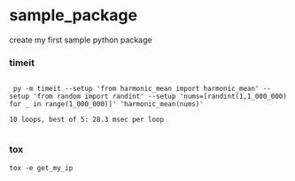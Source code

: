 # sample_package
create my first sample python package


### timeit

```

 py -m timeit --setup 'from harmonic_mean import harmonic_mean' --setup 'from random import randint' --setup 'nums=[randint(1,1_000_000) for _ in range(1_000_000)]' 'harmonic_mean(nums)'
 
10 loops, best of 5: 28.3 msec per loop


```


### tox

```
tox -e get_my_ip
```